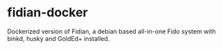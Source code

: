# fidian-docker
Dockerized version of Fidian, a debian based all-in-one Fido system with binkd, husky and GoldEd+ installed.
